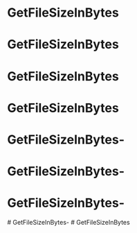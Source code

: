 # GetFileSizeInBytes
# GetFileSizeInBytes
# GetFileSizeInBytes
# GetFileSizeInBytes
# GetFileSizeInBytes-
# GetFileSizeInBytes-
# GetFileSizeInBytes-
#   G e t F i l e S i z e I n B y t e s -  
 #   G e t F i l e S i z e I n B y t e s  
 